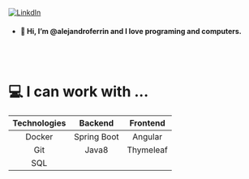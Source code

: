 [![LinkdIn](https://img.shields.io/badge/LinkdIn-alejandroferrin-blue)](https://www.linkedin.com/in/alejandro-ferr%C3%ADn-marrero-1bb057100/)

- #### 👋 Hi, I’m @alejandroferrin and I love programing and computers. 

<br>
<br>

# 💻 I can work with ...

| Technologies | Backend | Frontend |
|:--:|:--:|:--:|
| Docker | Spring Boot | Angular |
| Git | Java8 | Thymeleaf |
| SQL |  |  |


